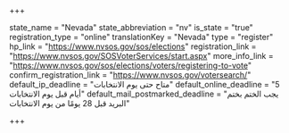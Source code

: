 +++

state_name = "Nevada"
state_abbreviation = "nv"
is_state = "true"
registration_type = "online"
translationKey = "Nevada"
type = "register"
hp_link = "https://www.nvsos.gov/sos/elections"
registration_link = "https://www.nvsos.gov/SOSVoterServices/start.aspx"
more_info_link = "https://www.nvsos.gov/sos/elections/voters/registering-to-vote"
confirm_registration_link = "https://www.nvsos.gov/votersearch/"
default_ip_deadline = "متاح حتى يوم الانتخابات"
default_online_deadline = "5 أيام قبل يوم الانتخابات"
default_mail_postmarked_deadline = "يجب الختم بختم البريد قبل 28 يومًا من يوم الانتخابات"

+++